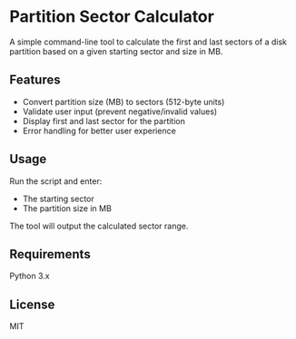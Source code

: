 # Partition Sector Calculator

A simple command-line tool to calculate the first and last sectors of a disk partition based on a given starting sector and size in MB.

## Features
- Convert partition size (MB) to sectors (512-byte units)
- Validate user input (prevent negative/invalid values)
- Display first and last sector for the partition
- Error handling for better user experience  

## Usage
Run the script and enter:  
- The starting sector  
- The partition size in MB  

The tool will output the calculated sector range.

## Requirements
Python 3.x

## License

MIT
